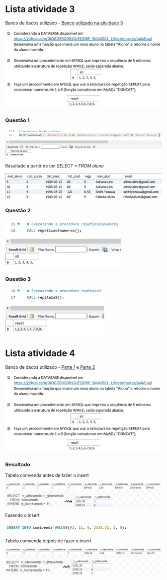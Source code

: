 # Lista atividade 3 
<p>Banco de dados utilizado - <a href="https://github.com/DIOGOBRODRIGUES/DBP_3MA2021_1/blob/master/aula5.sql">Banco utilizado na atividade 3</a></p>
<img src="https://github.com/Alexandrehideki13/Atividades-MYSQL/blob/master/imgs/lista-atv3.jpeg">

### Questão 1 
<img src="https://github.com/Alexandrehideki13/Atividades-MYSQL/blob/master/imgs/img-questao1-atv3.jpeg">
<p>Resultado a partir de um <i>SELECT * FROM aluno</i></p>
<img src="https://github.com/Alexandrehideki13/Atividades-MYSQL/blob/master/imgs/selectAllFromAluno.jpeg">

### Questão 2
<img src="https://github.com/Alexandrehideki13/Atividades-MYSQL/blob/master/imgs/img-questao2-atv3.jpeg">

### Questão 3
<img src="https://github.com/Alexandrehideki13/Atividades-MYSQL/blob/master/imgs/img-questao3-atv3.jpeg">

# Lista atividade 4
<p>Banco de dados utilizado - <a href="https://github.com/DIOGOBRODRIGUES/DBP_3MA2021_1/blob/master/Banco_Comercial.sql">Parte 1</a> e <a href="https://github.com/DIOGOBRODRIGUES/DBP_3MA2021_1/blob/master/Dados_Banco_Comercial.sql">Parte 2</a></p>
<img src="https://github.com/Alexandrehideki13/Atividades-MYSQL/blob/master/imgs/lista-atv3.jpeg">

### Resultado
<p>Tabela comvenda antes de fazer o insert</p>
<img src="https://github.com/Alexandrehideki13/Atividades-MYSQL/blob/master/imgs/img-antes-insert.jpg">
<p>Fazendo o insert</p>
<img src="https://github.com/Alexandrehideki13/Atividades-MYSQL/blob/master/imgs/img-insert-atv4.jpg">
<p>Tabela comvenda depois de fazer o insert</p>
<img src="https://github.com/Alexandrehideki13/Atividades-MYSQL/blob/master/imgs/img-depois-insert.jpg">
